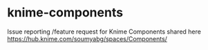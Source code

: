 # knime-components
Issue reporting /feature request for Knime Components shared here https://hub.knime.com/soumyabg/spaces/Components/ 
